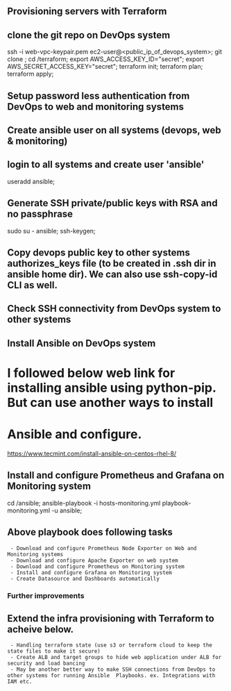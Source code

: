## Provisioning servers with Terraform
## clone the git repo on DevOps system
ssh -i web-vpc-keypair.pem ec2-user@<public_ip_of_devops_system>;
git clone <github-repo>;
cd <repo-dir>/terraform;
export AWS_ACCESS_KEY_ID="secret";
export AWS_SECRET_ACCESS_KEY="secret";
terraform init;
terraform plan;
terraform apply;

## Setup password less authentication from DevOps to web and monitoring systems
## Create ansible user on all systems (devops, web & monitoring)
## login to all systems and create user 'ansible'
useradd ansible;
## Generate SSH private/public keys with RSA and no passphrase
sudo su - ansible;
ssh-keygen;
## Copy devops public key to other systems authorizes_keys file (to be created in .ssh dir in ansible  home dir). We can also use ssh-copy-id CLI as well.
## Check SSH connectivity from DevOps system to other systems

## Install Ansible on DevOps system
# I followed below web link for installing ansible using python-pip. But can use another ways to install 
# Ansible and configure.
https://www.tecmint.com/install-ansible-on-centos-rhel-8/

## Install and configure Prometheus and Grafana on Monitoring system
cd <repo-dir>/ansible;
ansible-playbook -i hosts-monitoring.yml playbook-monitoring.yml -u ansible;

## Above playbook does following tasks
     - Download and configure Prometheus Node Exporter on Web and Monitoring systems
     - Download and configure Apache Exporter on web system
     - Download and configure Prometheus on Monitoring system
     - Install and configure Grafana on Monitoring system
     - Create Datasource and Dashboards automatically


### Further improvements
## Extend the infra provisioning with Terraform to acheive below.
     - Handling terraform state (use s3 or terraform cloud to keep the state files to make it secure)
     - Create ALB and target groups to hide web application under ALB for security and load bancing
     - May be another better way to make SSH connections from DevOps to other systems for running Ansible  Playbooks. ex. Integrations with IAM etc.